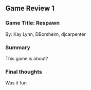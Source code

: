 ## Game Review 1

### Game Title: Respawn
By: Kay Lynn, DBorsheim, djcarpenter

### Summary

This game is about?

### Final thoughts

Was it fun
